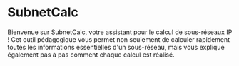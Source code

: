 # SubnetCalc
Bienvenue sur SubnetCalc, votre assistant pour le calcul de sous-réseaux IP !          Cet outil pédagogique vous permet non seulement de calculer rapidement toutes les informations essentielles          d'un sous-réseau, mais vous explique également pas à pas comment chaque calcul est réalisé.
